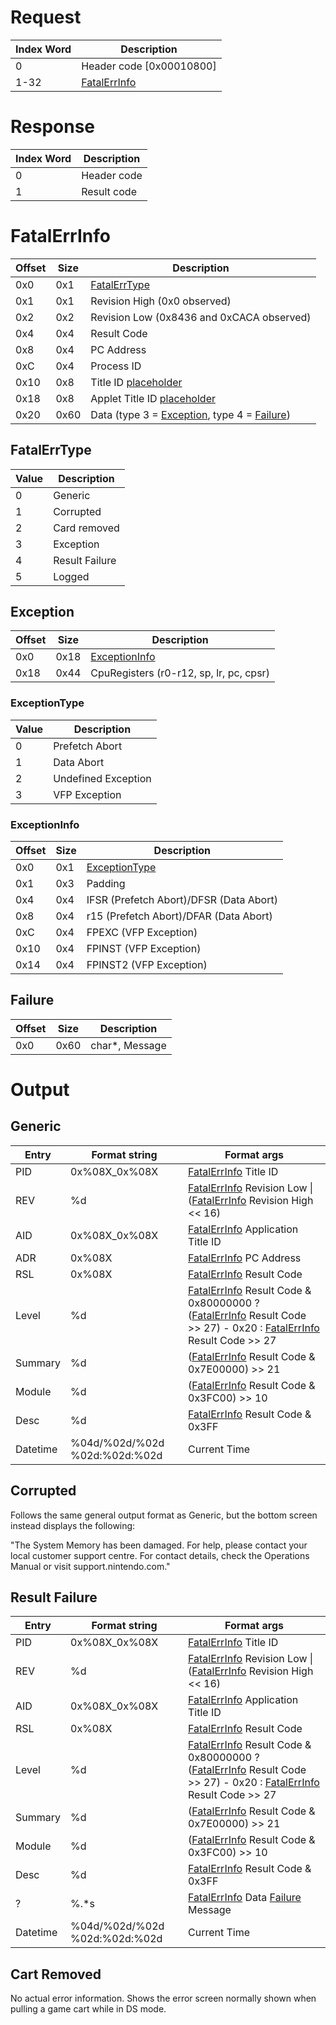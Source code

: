 # Request

| Index Word | Description                              |
|------------|------------------------------------------|
| 0          | Header code \[0x00010800\]               |
| 1-32       | [FatalErrInfo](#FatalErrInfo "wikilink") |

# Response

| Index Word | Description |
|------------|-------------|
| 0          | Header code |
| 1          | Result code |

# FatalErrInfo

| Offset | Size | Description                                                                                 |
|--------|------|---------------------------------------------------------------------------------------------|
| 0x0    | 0x1  | [FatalErrType](#FatalErrType "wikilink")                                                    |
| 0x1    | 0x1  | Revision High (0x0 observed)                                                                |
| 0x2    | 0x2  | Revision Low (0x8436 and 0xCACA observed)                                                   |
| 0x4    | 0x4  | Result Code                                                                                 |
| 0x8    | 0x4  | PC Address                                                                                  |
| 0xC    | 0x4  | Process ID                                                                                  |
| 0x10   | 0x8  | Title ID [placeholder](FS:GetProgramLaunchInfo "wikilink")                                  |
| 0x18   | 0x8  | Applet Title ID [placeholder](APT:GetAppletInfo "wikilink")                                 |
| 0x20   | 0x60 | Data (type 3 = [Exception](#Exception "wikilink"), type 4 = [Failure](#Failure "wikilink")) |

## FatalErrType

| Value | Description    |
|-------|----------------|
| 0     | Generic        |
| 1     | Corrupted      |
| 2     | Card removed   |
| 3     | Exception      |
| 4     | Result Failure |
| 5     | Logged         |

## Exception

| Offset | Size | Description                                |
|--------|------|--------------------------------------------|
| 0x0    | 0x18 | [ExceptionInfo](#ExceptionInfo "wikilink") |
| 0x18   | 0x44 | CpuRegisters (r0-r12, sp, lr, pc, cpsr)    |

### ExceptionType

| Value | Description         |
|-------|---------------------|
| 0     | Prefetch Abort      |
| 1     | Data Abort          |
| 2     | Undefined Exception |
| 3     | VFP Exception       |

### ExceptionInfo

| Offset | Size | Description                                |
|--------|------|--------------------------------------------|
| 0x0    | 0x1  | [ExceptionType](#ExceptionType "wikilink") |
| 0x1    | 0x3  | Padding                                    |
| 0x4    | 0x4  | IFSR (Prefetch Abort)/DFSR (Data Abort)    |
| 0x8    | 0x4  | r15 (Prefetch Abort)/DFAR (Data Abort)     |
| 0xC    | 0x4  | FPEXC (VFP Exception)                      |
| 0x10   | 0x4  | FPINST (VFP Exception)                     |
| 0x14   | 0x4  | FPINST2 (VFP Exception)                    |

## Failure

| Offset | Size | Description     |
|--------|------|-----------------|
| 0x0    | 0x60 | char\*, Message |

# Output

## Generic

| Entry    | Format string                 | Format args                                                                                                                                                                                              |
|----------|-------------------------------|----------------------------------------------------------------------------------------------------------------------------------------------------------------------------------------------------------|
| PID      | 0x%08X_0x%08X                 | [FatalErrInfo](#FatalErrInfo "wikilink") Title ID                                                                                                                                                        |
| REV      | %d                            | [FatalErrInfo](#FatalErrInfo "wikilink") Revision Low \| ([FatalErrInfo](#FatalErrInfo "wikilink") Revision High \<\< 16)                                                                                |
| AID      | 0x%08X_0x%08X                 | [FatalErrInfo](#FatalErrInfo "wikilink") Application Title ID                                                                                                                                            |
| ADR      | 0x%08X                        | [FatalErrInfo](#FatalErrInfo "wikilink") PC Address                                                                                                                                                      |
| RSL      | 0x%08X                        | [FatalErrInfo](#FatalErrInfo "wikilink") Result Code                                                                                                                                                     |
| Level    | %d                            | [FatalErrInfo](#FatalErrInfo "wikilink") Result Code & 0x80000000 ? ([FatalErrInfo](#FatalErrInfo "wikilink") Result Code \>\> 27) - 0x20 : [FatalErrInfo](#FatalErrInfo "wikilink") Result Code \>\> 27 |
| Summary  | %d                            | ([FatalErrInfo](#FatalErrInfo "wikilink") Result Code & 0x7E00000) \>\> 21                                                                                                                               |
| Module   | %d                            | ([FatalErrInfo](#FatalErrInfo "wikilink") Result Code & 0x3FC00) \>\> 10                                                                                                                                 |
| Desc     | %d                            | [FatalErrInfo](#FatalErrInfo "wikilink") Result Code & 0x3FF                                                                                                                                             |
| Datetime | %04d/%02d/%02d %02d:%02d:%02d | Current Time                                                                                                                                                                                             |

## Corrupted

Follows the same general output format as Generic, but the bottom screen
instead displays the following:

"The System Memory has been damaged. For help, please contact your local
customer support centre. For contact details, check the Operations
Manual or visit support.nintendo.com."

## Result Failure

| Entry    | Format string                 | Format args                                                                                                                                                                                              |
|----------|-------------------------------|----------------------------------------------------------------------------------------------------------------------------------------------------------------------------------------------------------|
| PID      | 0x%08X_0x%08X                 | [FatalErrInfo](#FatalErrInfo "wikilink") Title ID                                                                                                                                                        |
| REV      | %d                            | [FatalErrInfo](#FatalErrInfo "wikilink") Revision Low \| ([FatalErrInfo](#FatalErrInfo "wikilink") Revision High \<\< 16)                                                                                |
| AID      | 0x%08X_0x%08X                 | [FatalErrInfo](#FatalErrInfo "wikilink") Application Title ID                                                                                                                                            |
| RSL      | 0x%08X                        | [FatalErrInfo](#FatalErrInfo "wikilink") Result Code                                                                                                                                                     |
| Level    | %d                            | [FatalErrInfo](#FatalErrInfo "wikilink") Result Code & 0x80000000 ? ([FatalErrInfo](#FatalErrInfo "wikilink") Result Code \>\> 27) - 0x20 : [FatalErrInfo](#FatalErrInfo "wikilink") Result Code \>\> 27 |
| Summary  | %d                            | ([FatalErrInfo](#FatalErrInfo "wikilink") Result Code & 0x7E00000) \>\> 21                                                                                                                               |
| Module   | %d                            | ([FatalErrInfo](#FatalErrInfo "wikilink") Result Code & 0x3FC00) \>\> 10                                                                                                                                 |
| Desc     | %d                            | [FatalErrInfo](#FatalErrInfo "wikilink") Result Code & 0x3FF                                                                                                                                             |
| ?        | %.\*s                         | [FatalErrInfo](#FatalErrInfo "wikilink") Data [Failure](#Failure "wikilink") Message                                                                                                                     |
| Datetime | %04d/%02d/%02d %02d:%02d:%02d | Current Time                                                                                                                                                                                             |

## Cart Removed

No actual error information. Shows the error screen normally shown when
pulling a game cart while in DS mode.
